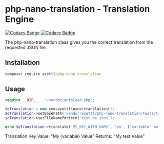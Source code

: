 # php-nano-translation - Translation Engine

[![Codacy Badge](https://api.codacy.com/project/badge/Grade/95fe44713833430bb751f807488c0513)](https://www.codacy.com/app/azettl/php-nano-translation?utm_source=github.com&utm_medium=referral&utm_content=azettl/php-nano-translation&utm_campaign=badger)
[![Codacy Badge](https://api.codacy.com/project/badge/Coverage/95fe44713833430bb751f807488c0513)](https://www.codacy.com/app/azettl/php-nano-translation?utm_source=github.com&utm_medium=referral&utm_content=azettl/php-nano-translation&utm_campaign=Badge_Coverage)

The php-nano-translation class gives you the correct translation from the requested JSON file.

## Installation

```cmd
composer require azettl/php-nano-translation
```

## Usage

```php
require __DIR__ . '/vendor/autoload.php';

$oTranslation = new com\azettl\nano\translation();
$oTranslation->setBasePath('vendor/azettl/php-nano-translation/tests/translations/');
$oTranslation->setFileNamePattern('test.%s.json');

echo $oTranslation->translate('MY_KEY_WITH_VARS', 'en', ['variable' => 'test']);
```

Translation Key Value: "My {variable} Value" Returns: "My test Value"
